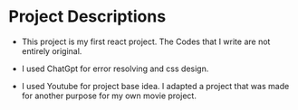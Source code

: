 # Project Descriptions

- This project is my first react project. The Codes that I write are not entirely original.

- I used ChatGpt for error resolving and css design.

- I used Youtube for project base idea. I adapted a project that was made for another purpose for my own movie project.
